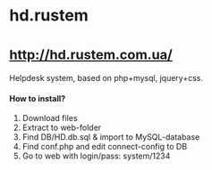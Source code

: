 hd.rustem
=========
<small>http://hd.rustem.com.ua/</small>
=======
Helpdesk system, based on php+mysql, jquery+css.

<h4>How to install? </h4>
<ol>
<li>Download files</li>
<li>Extract to web-folder</li>
<li>Find DB/HD.db.sql & import to MySQL-database</li>
<li>Find conf.php and edit connect-config to DB</li>
<li>Go to web with login/pass: system/1234</li>
</ol>